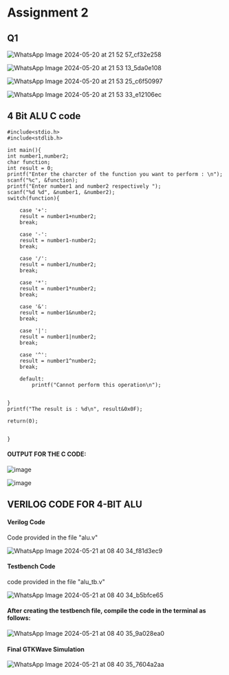 # Assignment 2

## Q1

![WhatsApp Image 2024-05-20 at 21 52 57_cf32e258](https://github.com/SoahamMoulree/RISC-V-Repo/assets/169994191/f6c662c3-8aab-485e-8598-8858b063284f)

![WhatsApp Image 2024-05-20 at 21 53 13_5da0e108](https://github.com/SoahamMoulree/RISC-V-Repo/assets/169994191/38546ec6-1258-46d4-8eb4-f52c3840ddc1)

![WhatsApp Image 2024-05-20 at 21 53 25_c6f50997](https://github.com/SoahamMoulree/RISC-V-Repo/assets/169994191/3670ae94-d6d2-4e2e-9739-45747f066664)


![WhatsApp Image 2024-05-20 at 21 53 33_e12106ec](https://github.com/SoahamMoulree/RISC-V-Repo/assets/169994191/78270289-d34b-4132-9eb1-9205208edf74)



## 4 Bit ALU C code 


    #include<stdio.h>
    #include<stdlib.h>

    int main(){
    int number1,number2;
    char function;
    int result = 0;
    printf("Enter the charcter of the function you want to perform : \n");
    scanf("%c", &function);
    printf("Enter number1 and number2 respectively ");
    scanf("%d %d", &number1, &number2);
    switch(function){
        
        case '+':
        result = number1+number2;
        break;
        
        case '-':
        result = number1-number2;
        break;
        
        case '/':
        result = number1/number2;
        break;
        
        case '*':
        result = number1*number2;
        break;

        case '&':
        result = number1&number2;
        break;

        case '|':
        result = number1|number2;
        break;

        case '^':
        result = number1^number2;
        break;

        default:
            printf("Cannot perform this operation\n");
            
        
    }
    printf("The result is : %d\n", result&0x0F);
    
    return(0);
    
    
    }

#### OUTPUT FOR THE C CODE:

![image](https://github.com/SoahamMoulree/RISC-V-Repo/assets/169994191/be533228-b65b-490f-b990-7c30b97355c0)

![image](https://github.com/SoahamMoulree/RISC-V-Repo/assets/169994191/a646413a-2b12-4119-8683-4c0d1d55b4c8)




## VERILOG CODE FOR 4-BIT ALU

#### Verilog Code

Code provided in the file "alu.v"

![WhatsApp Image 2024-05-21 at 08 40 34_f81d3ec9](https://github.com/SoahamMoulree/RISC-V-Repo/assets/169994191/398c01ae-5182-4acb-a154-fb8b29ddf79b)


#### Testbench Code

code provided in the file "alu_tb.v"

![WhatsApp Image 2024-05-21 at 08 40 34_b5bfce65](https://github.com/SoahamMoulree/RISC-V-Repo/assets/169994191/f680ef42-5f06-4458-9f65-7b309e4f3658)


#### After creating the testbench file, compile the code in the terminal as follows:

![WhatsApp Image 2024-05-21 at 08 40 35_9a028ea0](https://github.com/SoahamMoulree/RISC-V-Repo/assets/169994191/589b3abb-27f1-47ab-9061-30560fa065ed)


#### Final GTKWave Simulation

![WhatsApp Image 2024-05-21 at 08 40 35_7604a2aa](https://github.com/SoahamMoulree/RISC-V-Repo/assets/169994191/11499109-7fb9-443f-a945-1818d98787c3)



    




